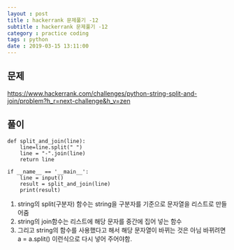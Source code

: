```yaml
---
layout : post
title : hackerrank 문제풀기 -12
subtitle : hackerrank 문제풀기 -12
category : practice coding
tags : python
date : 2019-03-15 13:11:00
---
```


## 문제

https://www.hackerrank.com/challenges/python-string-split-and-join/problem?h_r=next-challenge&h_v=zen

## 풀이

~~~
def split_and_join(line):
    line=line.split(" ")
    line = "-".join(line)
    return line

if __name__ == '__main__':
    line = input()
    result = split_and_join(line)
    print(result)
~~~

1. string의 split(구분자) 함수는 string을 구분자를 기준으로 문자열을 리스트로 만들어줌
2. string의 join함수는 리스트에 해당 문자를 중간에 집어 넣는 함수
3. 그리고 string의 함수를 사용했다고 해서 해당 문자열이 바뀌는 것은 아님
   바뀌려면 a = a.split() 이런식으로 다시 넣어 주어야함.
